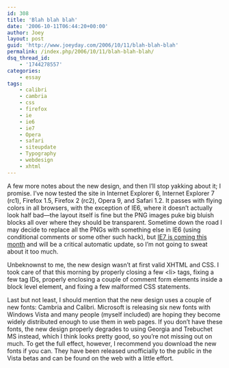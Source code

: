 ```yaml
---
id: 308
title: 'Blah blah blah'
date: '2006-10-11T06:44:20+00:00'
author: Joey
layout: post
guid: 'http://www.joeyday.com/2006/10/11/blah-blah-blah'
permalink: /index.php/2006/10/11/blah-blah-blah/
dsq_thread_id:
    - '1744278557'
categories:
    - essay
tags:
    - calibri
    - cambria
    - css
    - firefox
    - ie
    - ie6
    - ie7
    - Opera
    - safari
    - siteupdate
    - Typography
    - webdesign
    - xhtml
---
```


A few more notes about the new design, and then I’ll stop yakking about it; I promise. I’ve now tested the site in Internet Explorer 6, Internet Explorer 7 (rc1), Firefox 1.5, Firefox 2 (rc2), Opera 9, and Safari 1.2. It passes with flying colors in all browsers, with the exception of IE6, where it doesn’t actually look half bad—the layout itself is fine but the PNG images puke big bluish blocks all over where they should be transparent. Sometime down the road I may decide to replace all the PNGs with something else in IE6 (using conditional comments or some other such hack), but [IE7 is coming this month](http://blogs.msdn.com/ie/archive/2006/10/06/IE7-Is-Coming-This-Month_2E002E002E00_Are-you-Ready_3F00_.aspx) and will be a critical automatic update, so I’m not going to sweat about it too much.

Unbeknownst to me, the new design wasn’t at first valid XHTML and CSS. I took care of that this morning by properly closing a few &lt;li&gt; tags, fixing a few tag IDs, properly enclosing a couple of comment form elements inside a block level element, and fixing a few malformed CSS statements.

Last but not least, I should mention that the new design uses a couple of new fonts: Cambria and Calibri. Microsoft is releasing six new fonts with Windows Vista and many people (myself included) are hoping they become widely distributed enough to use them in web pages. If you don’t have these fonts, the new design properly degrades to using Georgia and Trebuchet MS instead, which I think looks pretty good, so you’re not missing out on much. To get the full effect, however, I recommend you download the new fonts if you can. They have been released unofficially to the public in the Vista betas and can be found on the web with a little effort.